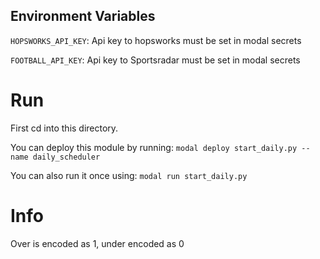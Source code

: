 ## Environment Variables
`HOPSWORKS_API_KEY`: Api key to hopsworks must be set in modal secrets

`FOOTBALL_API_KEY`: Api key to Sportsradar must be set in modal secrets

# Run
First cd into this directory.

You can deploy this module by running: `modal deploy start_daily.py --name daily_scheduler`

You can also run it once using: `modal run start_daily.py`

# Info
Over is encoded as 1, under encoded as 0